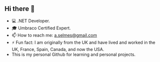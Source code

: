 ## Hi there 👋

- :computer: .NET Developer.
- :mortar_board: Umbraco Certified Expert.
- 📫 How to reach me: a.selmes@gmail.com
- ⚡ Fun fact: I am originally from the UK and have lived and worked in the UK, France, Spain, Canada, and now the USA.
- This is my personal Github for learning and personal projects.

<!--
### Repo Highlights:

- [The Music Exchange:](https://github.com/aliselmes/themusicexchange) A web app built in React.
- [The Music Exchange Native App:](https://github.com/aliselmes/reactnative-themusicexchange) A native app built in React Native.
- [The Music Exchange Back End:](https://github.com/aliselmes/musicexchangeServer) A back end for the Music Exchange app built using NodeJS, Express, and MongoDB.
- [My Recipe Book:](https://github.com/aliselmes/myrecipebook) A web app built using .NET, C#, and MySQL.
- [Sioux Falls Jazz and Blues Society:](https://github.com/aliselmes/sfjb) A responsive, multi-page site built using Bootstrap for a local arts non-profit.
- [Google Book Search App](https://github.com/aliselmes/google-books-search) A responsive, one-page site making use of the Google Books API.
-->
